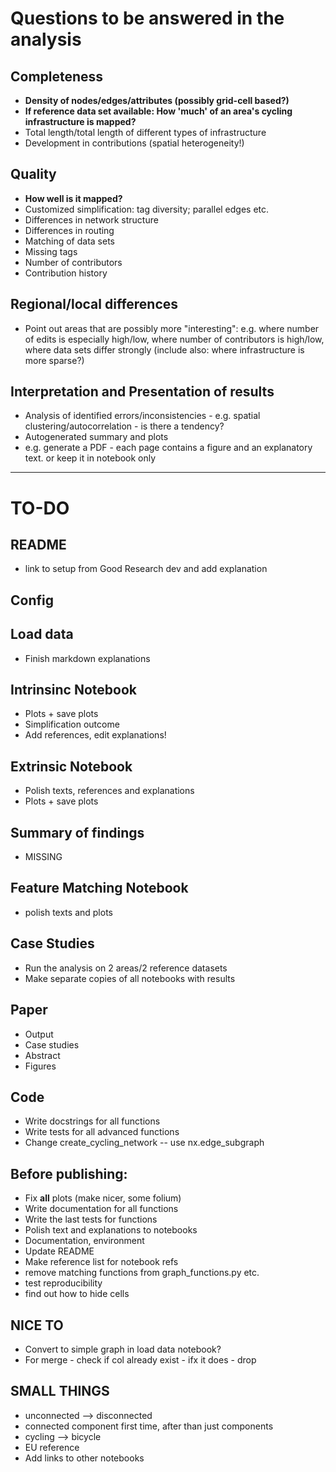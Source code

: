 # Questions to be answered in the analysis

## Completeness

- **Density of nodes/edges/attributes (possibly grid-cell based?)**
- **If reference data set available: How 'much' of an area's cycling infrastructure is mapped?**
- Total length/total length of different types of infrastructure
- Development in contributions (spatial heterogeneity!)

## Quality

- **How well is it mapped?**
- Customized simplification: tag diversity; parallel edges etc.
- Differences in network structure
- Differences in routing
- Matching of data sets
- Missing tags
- Number of contributors
- Contribution history

## Regional/local differences

- Point out areas that are possibly more "interesting": e.g. where number of edits is especially high/low, where number of contributors is high/low, where data sets differ strongly (include also: where infrastructure is more sparse?)

## Interpretation and Presentation of results

- Analysis of identified errors/inconsistencies - e.g. spatial clustering/autocorrelation - is there a tendency?
- Autogenerated summary and plots
- e.g. generate a PDF - each page contains a figure and an explanatory text. or keep it in notebook only

________________

# TO-DO

## README

- link to setup from Good Research dev and add explanation

## Config

## Load data

- Finish markdown explanations

## Intrinsinc Notebook

- Plots + save plots
- Simplification outcome
- Add references, edit explanations!

## Extrinsic Notebook

- Polish texts, references and explanations
- Plots + save plots

## Summary of findings

- MISSING

## Feature Matching Notebook

- polish texts and plots

## Case Studies

- Run the analysis on 2 areas/2 reference datasets
- Make separate copies of all notebooks with results

## Paper

- Output
- Case studies
- Abstract
- Figures

## Code

- Write docstrings for all functions
- Write tests for all advanced functions
- Change create_cycling_network -- use nx.edge_subgraph


## Before publishing:

- Fix **all** plots (make nicer, some folium)
- Write documentation for all functions
- Write the last tests for functions
- Polish text and explanations to notebooks
- Documentation, environment
- Update README
- Make reference list for notebook refs
- remove matching functions from graph_functions.py etc.
- test reproducibility
- find out how to hide cells

## NICE TO

- Convert to simple graph in load data notebook?
- For merge - check if col already exist - ifx it does - drop

## SMALL THINGS

- unconnected --> disconnected
- connected component first time, after than just components
- cycling --> bicycle
- EU reference
- Add links to other notebooks
